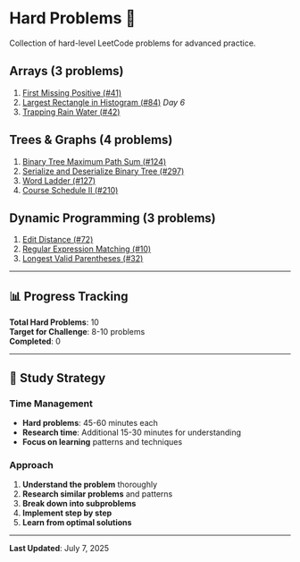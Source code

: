 # Hard Problems 🔴

Collection of hard-level LeetCode problems for advanced practice.

## Arrays (3 problems)

1. [First Missing Positive (#41)](https://leetcode.com/problems/first-missing-positive/)
2. [Largest Rectangle in Histogram (#84)](https://leetcode.com/problems/largest-rectangle-in-histogram/) *Day 6*
3. [Trapping Rain Water (#42)](https://leetcode.com/problems/trapping-rain-water/)

## Trees & Graphs (4 problems)

1. [Binary Tree Maximum Path Sum (#124)](https://leetcode.com/problems/binary-tree-maximum-path-sum/)
2. [Serialize and Deserialize Binary Tree (#297)](https://leetcode.com/problems/serialize-and-deserialize-binary-tree/)
3. [Word Ladder (#127)](https://leetcode.com/problems/word-ladder/)
4. [Course Schedule II (#210)](https://leetcode.com/problems/course-schedule-ii/)

## Dynamic Programming (3 problems)

1. [Edit Distance (#72)](https://leetcode.com/problems/edit-distance/)
2. [Regular Expression Matching (#10)](https://leetcode.com/problems/regular-expression-matching/)
3. [Longest Valid Parentheses (#32)](https://leetcode.com/problems/longest-valid-parentheses/)

---

## 📊 Progress Tracking

**Total Hard Problems**: 10  
**Target for Challenge**: 8-10 problems  
**Completed**: 0  

---

## 🎯 Study Strategy

### Time Management
- **Hard problems**: 45-60 minutes each
- **Research time**: Additional 15-30 minutes for understanding
- **Focus on learning** patterns and techniques

### Approach
1. **Understand the problem** thoroughly
2. **Research similar problems** and patterns
3. **Break down into subproblems**
4. **Implement step by step**
5. **Learn from optimal solutions**

---

**Last Updated**: July 7, 2025